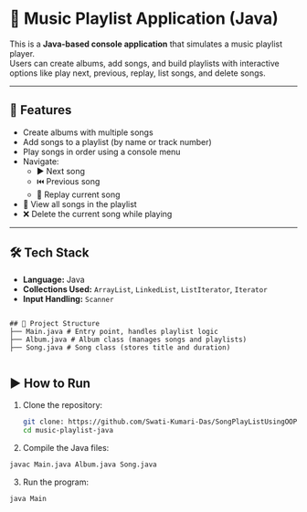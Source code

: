 # 🎵 Music Playlist Application (Java)

This is a **Java-based console application** that simulates a music playlist player.  
Users can create albums, add songs, and build playlists with interactive options like play next, previous, replay, list songs, and delete songs.

---

## 🚀 Features
- Create albums with multiple songs  
- Add songs to a playlist (by name or track number)  
- Play songs in order using a console menu  
- Navigate:
  - ▶️ Next song  
  - ⏮️ Previous song  
  - 🔁 Replay current song  
- 📜 View all songs in the playlist  
- ❌ Delete the current song while playing  

---

## 🛠️ Tech Stack
- **Language:** Java  
- **Collections Used:** `ArrayList`, `LinkedList`, `ListIterator`, `Iterator`  
- **Input Handling:** `Scanner`  

```

## 📂 Project Structure
├── Main.java # Entry point, handles playlist logic
├── Album.java # Album class (manages songs and playlists)
├── Song.java # Song class (stores title and duration)


```

## ▶️ How to Run
1. Clone the repository:
   ```bash
   git clone: https://github.com/Swati-Kumari-Das/SongPlayListUsingOOPS.git
   cd music-playlist-java
   ```
2. Compile the Java files:
```bash
javac Main.java Album.java Song.java
```
3. Run the program:
```
java Main
```
